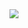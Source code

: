 <img src="https://raw.githubusercontent.com/ggramadhan/ggramadhan/master/screenshoot/display.png"/>

